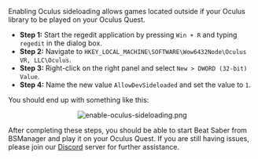 Enabling Oculus sideloading allows games located outside if your Oculus library to be played on your Oculus Quest.

- **Step 1:** Start the regedit application by pressing `Win + R` and typing `regedit` in the dialog box.
- **Step 2:** Navigate to `HKEY_LOCAL_MACHINE\SOFTWARE\Wow6432Node\Oculus VR, LLC\Oculus`.
- **Step 3:** Right-click on the right panel and select `New > DWORD (32-bit) Value`.
- **Step 4:** Name the new value `AllowDevSideloaded` and set the value to `1`.

You should end up with something like this:

<div align="center">
    <img src="../wiki/Troubleshoots/Debugging-tips/Activate-Oculus-sideloading/enable-oculus-sideloading.png" alt="enable-oculus-sideloading.png" />
</div>

After completing these steps, you should be able to start Beat Saber from BSManager and play it on your Oculus Quest. If you are still having issues, please join our [Discord](https://discord.gg/uSqbHVpKdV) server for further assistance.
